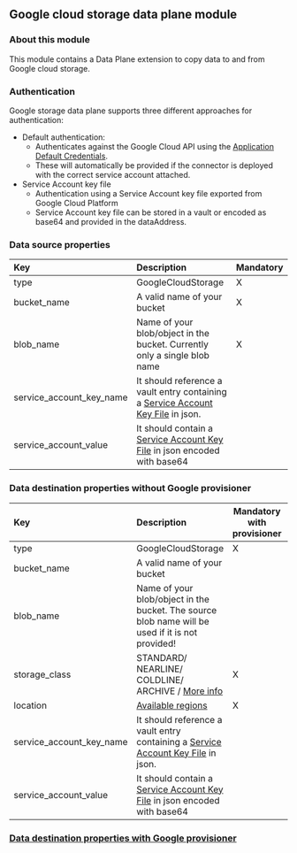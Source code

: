 ## Google cloud storage data plane module

### About this module

This module contains a Data Plane extension to copy data to and from Google cloud storage.

### Authentication
Google storage data plane supports three different approaches for authentication:
* Default authentication:
  * Authenticates against the Google Cloud API using the [Application Default Credentials](https://cloud.google.com/docs/authentication#adc).
  * These will automatically be provided if the connector is deployed with the correct service account attached.
* Service Account key file
  * Authentication using a Service Account key file exported from Google Cloud Platform
  * Service Account key file can be stored in a vault or encoded as base64 and provided in the dataAddress.


### Data source properties

| Key                      | Description                                                                                                                                                                                                                                                                                                                                                            | Mandatory |
|:-------------------------|:-----------------------------------------------------------------------------------------------------------------------------------------------------------------------------------------------------------------------------------------------------------------------------------------------------------------------------------------------------------------------|---|
| type                     | GoogleCloudStorage                                                                                                                                                                                                                                                                                                                                                     | X |
| bucket_name              | A valid name of your bucket                                                                                                                                                                                                                                                                                                                                            | X |
| blob_name                | Name of your blob/object in the bucket. Currently only a single blob name                                                                                                                                                                                                                                                                                              | X |
| service_account_key_name | It should reference a vault entry containing a [Service Account Key File](https://cloud.google.com/iam/docs/creating-managing-service-account-keys#creating) in json.            |  |
| service_account_value    | It should contain a [Service Account Key File](https://cloud.google.com/iam/docs/creating-managing-service-account-keys#creating) in json encoded with base64                    |  |

### Data destination properties without Google provisioner

| Key               | Description                                                                                                    | Mandatory with provisioner | Mandatory without provisioner |
|:------------------|:---------------------------------------------------------------------------------------------------------------|----------------------------|---------------------------|
| type | GoogleCloudStorage                                                                                             | X                          | X                         |
| bucket_name | A valid name of your bucket                                                                                    |                           | X                         |
| blob_name | Name of your blob/object in the bucket. The source blob name will be used if it is not provided!               |                           |                           |
| storage_class | STANDARD/ NEARLINE/ COLDLINE/ ARCHIVE / [More info](https://cloud.google.com/storage/docs/storage-classes)     | X                          |                           |
| location | [Available regions](https://cloud.google.com/storage/docs/locations#location-r)                                | X                          |                           |
| service_account_key_name | It should reference a vault entry containing a [Service Account Key File](https://cloud.google.com/iam/docs/creating-managing-service-account-keys#creating) in json.            |  |
| service_account_value    | It should contain a [Service Account Key File](https://cloud.google.com/iam/docs/creating-managing-service-account-keys#creating) in json encoded with base64                    |  |

### [Data destination properties with Google provisioner](../../control-plane/provision/provision-gcs/README.md)
